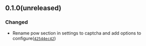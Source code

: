 ## 0.1.0(unreleased)

### Changed

-   Rename pow section in settings to captcha and add options to configure([`42544ec42`](https://github.com/mCaptcha/mCaptcha/commit/42544ec421e0c3ec4a8d132e6101ab4069bf0065))
